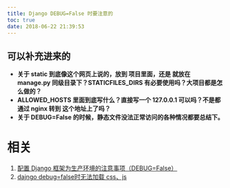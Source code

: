 ```yaml
---
title: Django DEBUG=False 时要注意的
toc: true
date: 2018-06-22 21:39:53
---
```

## 可以补充进来的


* **关于 static 到底像这个网页上说的，放到 项目里面，还是 就放在 manage.py 同级目录下？STATICFILES_DIRS 有必要使用吗？大项目都是怎么做的？**
* **ALLOWED_HOSTS 里面到底写什么？直接写一个 127.0.0.1 可以吗？不是都通过 nginx 转到 这个地址上了吗？**
* **关于 DEBUG=False 的时候，静态文件没法正常访问的各种情况都要总结下。**








# 相关

1. [配置 Django 框架为生产环境的注意事项（DEBUG=False）](https://www.cnblogs.com/zhming26/p/6163952.html)
2. [dajngo debug=false时无法加载 css、js](https://blog.csdn.net/big__v/article/details/78532688)

